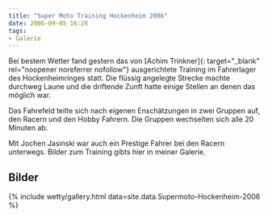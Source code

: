 ```yaml
---
title: "Super Moto Training Hockenheim 2006"
date: 2006-09-05 16:28
tags: 
- Galerie
---
```

Bei bestem Wetter fand gestern das von [Achim Trinkner]{: target="_blank" rel="noopener noreferrer nofollow"} ausgerichtete Training im Fahrerlager des Hockenheimringes statt. Die flüssig angelegte Strecke machte durchweg Laune und die driftende Zunft hatte einige Stellen an denen das möglich war.

Das Fahrefeld teilte sich nach eigenen Enschätzungen in zwei Gruppen auf, den Racern und den Hobby Fahrern. Die Gruppen wechselten sich alle 20 Minuten ab.

Mit Jochen Jasinski war auch ein Prestige Fahrer bei den Racern unterwegs.
Bilder zum Training gibts hier in meiner Galerie.

<!--more-->

## Bilder

{% include wetty/gallery.html data=site.data.Supermoto-Hockenheim-2006 %}